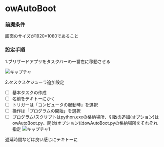 # owAutoBoot
### 前提条件
画面のサイズが1920*1080であること

### 設定手順
1.ブリザードアプリをタスクバーの一番左に移動させる

![キャプチャ](https://user-images.githubusercontent.com/55028393/64477793-b4ecbc00-d1da-11e9-815a-03512b6cfd2d.PNG)



2.タスクスケジューラ追加設定

- [ ] 基本タスクの作成
- [ ] 名前をテキトーにかく
- [ ] トリガーは「コンピュータの起動時」を選択
- [ ] 操作は「プログラムの開始」を選択
- [ ] プログラム/スクリプトはpython.exeの格納場所、引数の追加(オプション)はowAutoBoot.py、開始(オプション)はowAutoBoot.pyの格納場所をそれぞれ指定
![キャプチャ1](https://user-images.githubusercontent.com/55028393/64478055-9936e500-d1dd-11e9-8235-0c34f3945244.PNG)

遅延時間などは良い感じにテキトーに
